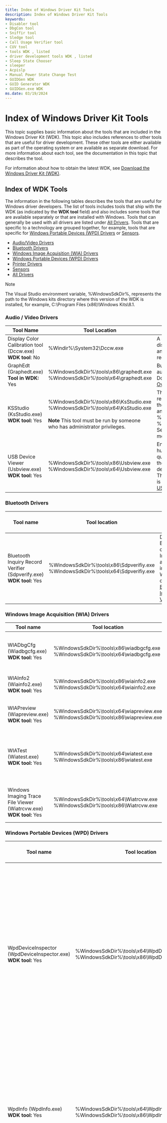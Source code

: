 ```yaml
---
title: Index of Windows Driver Kit Tools
description: Index of Windows Driver Kit Tools
keywords:
- Disabler tool
- DbgCon tool
- Sniffir tool
- Sledge tool
- Call Usage Verifier tool
- CUV tool
- tools WDK , listed
- driver development tools WDK , listed
- Sleep State Chooser
- sleeper
- Acpislp
- Manual Power State Change Test
- GUIDGen WDK
- GUID Generator WDK
- GUIDGen.exe WDK
ms.date: 03/19/2024
---
```


# Index of Windows Driver Kit Tools

This topic supplies basic information about the tools that are included in the Windows Driver Kit (WDK). This topic also includes references to other tools that are useful for driver development. These other tools are either available as part of the operating system or are available as separate download. For more information about each tool, see the documentation in this topic that describes the tool.

For information about how to obtain the latest WDK, see [Download the Windows Driver Kit (WDK)](../download-the-wdk.md).

## Index of WDK Tools

The information in the following tables describes the tools that are useful for Windows driver developers. The list of tools includes tools that ship with the WDK (as indicated by the **WDK tool** field) and also includes some tools that are available separately or that are installed with Windows. Tools that can generally be used with all drivers are listed under [All Drivers](#all-drivers). Tools that are specific to a technology are grouped together, for example, tools that are specific for [Windows Portable Devices (WPD) Drivers](#windows-portable-devices-wpd-drivers) or [Sensors](#sensors).

- [Audio/Video Drivers](#audio--video-drivers)
- [Bluetooth Drivers](#bluetooth-drivers)
- [Windows Image Acquisition (WIA) Drivers](#windows-image-acquisition-wia-drivers)
- [Windows Portable Devices (WPD) Drivers](#windows-portable-devices-wpd-drivers)
- [Printer Drivers](#printer-drivers)
- [Sensors](#sensors)
- [All Drivers](#all-drivers)

>[!NOTE]
>The Visual Studio environment variable, %WindowsSdkDir%, represents the path to the Windows kits directory where this version of the WDK is installed, for example, C:\\Program Files (x86)\\Windows Kits\\8.1.

### Audio / Video Drivers

|Tool Name|Tool Location|Description and Help file location|
|----|----|----|
|Display Color Calibration tool (Dccw.exe) </br>**WDK tool**: No|%Windir%\System32\Dccw.exe</br>|A calibration tool that lets users adjust their display color to be closer to the Windows and World Wide Web international standard red-green-blue (sRGB) color space.|
|GraphEdt (Graphedt.exe)</br>**Tool in WDK:** Yes|%WindowsSdkDir%\tools\x86\graphedt.exe</br>%WindowsSdkDir%\tools\x64\graphedt.exe|Builds filter graphs to test streaming audio/video capture drivers.</br>Documentation:</br>[Overview of GraphEdit](/windows/win32/directshow/simulating-graph-building-with-graphedit)|
|KSStudio (KsStudio.exe)</br>**WDK tool:** Yes|%WindowsSdkDir%\tools\x86\KsStudio.exe</br> %WindowsSdkDir%\tools\x64\KsStudio.exe</br></br>**Note** This tool must be run by someone who has administrator privileges.|This tool can construct a graphical representation of a filter graph that shows the pin-to-pin connections between filters and the filters' internal nodes.</br>%WindowsSdkDir%\tools\x86\KsStudio.chm</br>%WindowsSdkDir%\tools\x64\KsStudio.chm</br>See [AVStream Testing and Debugging](../stream/avstream-testing-and-debugging.md) for more information.|
|USB Device Viewer (Usbview.exe)</br>**WDK tool:** Yes|%WindowsSdkDir%\tools\x86\Usbview.exe</br>%WindowsSdkDir%\tools\x64\Usbview.exe|Enumerates the USB host controllers, USB hubs, and attached USB devices and can query information about the devices from the registry and through USB requests to the devices.</br>The source code for the USB Device Viewer is available from the code gallery, see [USBVIEW Sample Application](/samples/microsoft/windows-driver-samples/usbview-sample-application/)|

### Bluetooth Drivers

|Tool name|Tool location|Description and Help file location|
|----|----|----|
|Bluetooth Inquiry Record Verifier (Sdpverify.exe)</br>**WDK tool:** Yes|%WindowsSdkDir%\tools\x86\Sdpverifiy.exe</br>%WindowsSdkDir%\tools\x64\Sdpverifiy.exe|Displays a Bluetooth device's Inquiry Record as Windows interprets it.</br>WDK documentation: [Bluetooth Inquiry Record Verifier](bluetooth-inquiry-record-verifier.md)|

### Windows Image Acquisition (WIA) Drivers

|Tool name|Tool location|Description and Help file location|
|----|----|----|
|WIADbgCfg (Wiadbgcfg.exe)</br>**WDK tool:** Yes|%WindowsSdkDir%\tools\x86\wiadbgcfg.exe</br>%WindowsSdkDir%\tools\x64\wiadbgcfg.exe|Enables logging for WIA drivers (Windows Server 2008 and later versions of Windows).</br>**Note** For earlier versions of Windows, use WIALogCfg.</br>%WindowsSdkDir%\tools\x86\wiadbgcfg.htm</br>%WindowsSdkDir%\tools\x64\wiadbgcfg.htm|
|WIAInfo2 (Wiainfo2.exe)</br>**WDK tool:** Yes|%WindowsSdkDir%\tools\x86\wiainfo2.exe</br>%WindowsSdkDir%\tools\x64\wiainfo2.exe|Displays the WIA item tree so that you can view and edit WIA device driver properties.</br>%WindowsSdkDir%\tools\x86\wiainfo2.htm</br>%WindowsSdkDir%\tools\x64\wiainfo2.htm|
|WIAPreview (Wiapreview.exe)</br>**WDK tool:** Yes|%WindowsSdkDir%\tools\x64\wiapreview.exe</br>%WindowsSdkDir%\tools\x86\wiapreview.exe|Shows how to use the WIA Preview component and the driver's segmentation filter.</br>%WindowsSdkDir%\tools\x64\wiapreview.htm</br>%WindowsSdkDir%\tools\x86\wiapreview.htm|
|WIATest (Wiatest.exe)</br>**WDK tool:** Yes|%WindowsSdkDir%\tools\x64\wiatest.exe</br>%WindowsSdkDir%\tools\x86\wiatest.exe|Displays the item tree that is created by the driver, the Windows Image Acquisition (WIA) properties exposed by the driver, and the current value of each property. You can use this tool to debug your driver during development and unit test.</br>%WindowsSdkDir%\tools\x64\wiatest.htm</br>%WindowsSdkDir%\tools\x64\wiatest.htm|
|Windows Imaging Trace File Viewer (Wiatrcvw.exe)</br>**WDK tool:** Yes|%WindowsSdkDir%\tools\x64\Wiatrcvw.exe</br>%WindowsSdkDir%\tools\x86\Wiatrcvw.exe|Displays the WIA trace log (%WINDIR%\Debug\WIA\wiatrace.log) and lets you change the WIA tracing parameters for each module.</br>%WindowsSdkDir%\tools\x64\Wiatrcvw.mht</br>%WindowsSdkDir%\tools\x64\Wiatrcvw.mht|

### Windows Portable Devices (WPD) Drivers

|Tool name|Tool location|Description and Help file location|
|----|----|----|
|WpdDeviceInspector (WpdDeviceInspector.exe)</br>**WDK tool:** Yes|%WindowsSdkDir%\tools\x64\WpdDeviceInspector.exe</br>%WindowsSdkDir%\tools\x86\WpdDeviceInspector.exe|Queries a WPD driver and generates a comprehensive HTML report that describes your device and its capabilities. For example, you can use it to retrieve a list of supported device commands and objects. And, this tool will generate a list of all properties supported by each object.</br>WDK Documentation:</br>[Windows Portable Devices](/windows/win32/windows-portable-devices)</br>[WPD Driver Development Tools](../portable/familiarizing-yourself-with-the-sample-driver.md)|
|WpdInfo (WpdInfo.exe)</br>**WDK tool:** Yes|%WindowsSdkDir%\tools\x64\WpdInfo.exe</br>%WindowsSdkDir%\tools\x86\WpdInfo.exe|Performs common WPD operations such as: opening and closing a device, creating or deleting objects on a device, and issuing device commands.</br>WDK Documentation:</br>[Windows Portable Devices](/windows/win32/windows-portable-devices)</br>[WPD Driver Development Tools](../portable/familiarizing-yourself-with-the-sample-driver.md)|
|Microsoft Network Monitor (NetMon.exe)</br>**WDK tool:** No|Download the Microsoft Network Monitor</br>[NetMon.exe](https://www.microsoft.com/download/details.aspx?id=4865)|Displays trace information from WPD components. This tool replaces WpdMon.exe which had shipped in previous versions of the WDK.</br>WDK Documentation:</br>[Windows Portable Devices](/windows/win32/windows-portable-devices)</br>[WPD Driver Development Tools](../portable/familiarizing-yourself-with-the-sample-driver.md), see [Using the Network Monitor Tool](../portable/using-the-netmon-tool.md).|

### Printer Drivers

|Tool name|Tool location|Description and Help file location|
|----|----|----|
|GPDCheck (Gpdcheck.exe)</br>**WDK tool:** Yes|%WindowsSdkDir%\tools\x64\gpdcheck.exe</br>%WindowsSdkDir%\tools\x86\gpdcheck.exe|Validates the syntactical correctness of a Generic Printer Description File (GPD).</br>For information about command options, type </br>**gpdcheck /?**|
|INFGate (Infgate.exe)</br>**WDK tool:** Yes|WindowsSdkDir%\tools\x64\infgate.exe</br>%WindowsSdkDir%\tools\x86\infgate.exe.exe|Validates the conformance of a printer INF file.</br>For information about command options, type</br>**infgate /?**|
|isXPS (isXPS.exe)</br>**WDK tool:** Yes|%WindowsSdkDir%\tools\x64\isxps\isxps.exe</br>%WindowsSdkDir%\tools\x86\isxps\isxps.exe|Validates the conformance of an XPS file to the XPS and OPC specifications.</br>For information about command options, type</br>**isxps /?** in a Command prompt window.</br>For more information, see [isXPS Conformance Tool](/previous-versions/aa348104(v=vs.110))|
|Looksgood (Looksgood.exe)</br>**WDK tool:** Yes|%WindowsSdkDir%\tools\x64\looksgood.exe</br>%WindowsSdkDir%\tools\x86\looksgood.exe|Validates the correctness of an XPS rendering engine.</br>For information about command options, type</br>**looksgood /?**|
|MakeNTF (Makentf.exe)</br>**WDK tool:** Yes|%WindowsSdkDir%\tools\x64\makentf.exe</br>%WindowsSdkDir%\tools\x86\makentf.exe|Converts Adobe Font Metrics (AFM) files and East Asian font AFM files to Windows font files (.ntf).</br>WDK Documentation:</br>[Converting AFM Files to NTF Files](../print/converting-afm-files-to-ntf-files.md)</br>[Converting East Asian AFM Files to NTF Files](../print/converting-east-asian-afm-files-to-ntf-files.md)|
|PPDCheck (Ppdcheck.exe)</br>**WDK tool:** Yes|%WindowsSdkDir%\tools\x64\ppdcheck.exe</br>%WindowsSdkDir%\tools\x86\ppdcheck.exe|Validates the syntactical correctness of a PostScript Printer Description File (PPD).</br>For information about command options, type</br>**ppdcheck /?**|
|PTConform (PTConform.exe)</br>**WDK tool:** Yes|%WindowsSdkDir%\tools\x64\PTConform.exe</br>%WindowsSdkDir%\tools\x86\PTConform.exe|Validates a Print Ticket or Print Capabilities document for conformance to the Print Schema.</br>For information about command options, type</br>**ptconform /?**|
|XpsAnalyzer (XpsAnalyzer.exe)</br>**WDK tool:** Yes|%WindowsSdkDir%\tools\x64\XpsAnalyzer.exe</br>%WindowsSdkDir%\tools\x86\XpsAnalyzer.exe|Analyzes XML Paper Specification (XPS) files for compatibility with the XPS 1.0 specification.</br>WDK Documentation:</br>[XpsAnalyzer](xpsanalyzer.md)|

### Sensors

|Tool name|Tool location|Description and Help file location|
|----|----|----|
|Sensor Diagnostic Tool (sensordiagnostictool.exe)</br>**WDK tool:** Yes|%WindowsSdkDir%\tools\x64</br>%WindowsSdkDir%\tools\x86|Tests the driver, firmware, and hardware for sensor and location functionality. The tool invokes the sensor and location API to test data retrieval, event handling, report intervals, change sensitivity, property retrieval.</br>WDK Documentation:</br>[Testing sensor functionality with the Sensor Diagnostic Tool](../sensors/the-sensor-diagnostic-tool.md)|

### All Drivers

|Tool name|Tool location|Description and Help file location|
|----|----|----|
|BinPlace (Binplace.exe)</br>**WDK tool:** Yes|%WindowsSdkDir%\bin\x86\binplace.exe|Manages large coding projects by moving files, extracting symbols from executable files, and removing private symbols from symbol files.</br>WDK Documentation:</br>[BinPlace](binplace.md)|
|Code Analysis for Drivers</br>**WDK tool:** Yes|The Code Analysis tool is included in Visual Studio. The driver-specific component is added when you install the WDK.|A static verification tool that detects C and C++ coding errors. This version is specifically designed to detect errors in kernel-mode drivers.</br>WDK Documentation:</br>[Code Analysis for Drivers](code-analysis-for-drivers.md)|
|CertMgr (CertMgr.exe)</br>**WDK tool:** Yes|%WindowsSdkDir%\bin\x64\CertMgr.exe</br>%WindowsSdkDir%\bin\x86\CertMgr.exe|Manages certificates, certificate trust lists (CTLs), and certificate revocation lists (CRLs) that are used to sign drivers and [driver packages](../install/driver-packages.md).</br>WDK Documentation:</br>[CertMgr](certmgr.md)|
|ChkINF</br>**WDK tool:** Deprecated|Previous path:</br>%WindowsSdkDir%\tools\x86\Chkinf|ChkInf has been deprecated. Instead, use [InfVerif](infverif.md).</br>WDK Documentation:</br>[InfVerif](infverif.md)|
|Computer Hardware Identification Tool (ComputerHardwareIds.exe)</br>**WDK tool:** Yes|**Windows Driver Kit (WDK) 8:**</br>%WindowsSdkDir%\tools\x64\ComputerHardwareIds.exe</br>%WindowsSdkDir%\tools\x86\ComputerHardwareIds.exe</br>WDKPath\tools\Other\ia64\ComputerHardwareIds.exe</br>**Windows Driver Kit (WDK) 8.1:**</br>%WindowsSdkDir%\bin\x64\ComputerHardwareIds.exe</br>%WindowsSdkDir%\bin\x86\ComputerHardwareIds.exe</br>%WindowsSdkDir%\bin\arm\ComputerHardwareIds.exe|Derives the computer hardware IDs from SMBIOS information.</br>WDK Documentation:</br>[ComputerHardwareIds](computerhardwareids.md)|
|DC2WMIParser (DC2WMIParser.exe)</br>**WDK tool:** Yes|%WindowsSdkDir%\tools\x64\DC2WMIParser.exe</br>%WindowsSdkDir%\tools\x86\DC2WMIParser.exe|DC2WMIParser is a tool that collects the WMI IRP records created by Driver Verifier and converts this log to a text file.</br>Documentation:</br>[IRP Logging](./irp-logging.md)|
|Dependency Walker (Depends.exe)</br>**WDK tool:** Yes|%WindowsSdkDir%\tools\x64\depends.exe</br>%WindowsSdkDir%\tools\x86\depends.exe|Displays the dependence patterns of the modules that are required by an application in a tree diagram. The display includes numerous details, including the functions exported by each module, the functions actually called by other modules, and the minimum set of files that are required for a module to load and run.</br>In the tool, from the **Dependency Walker** Help menu, select **Help Topics**.|
|DevCon (Devcon.exe)</br>**WDK tool:** Yes|%WindowsSdkDir%\tools\x64\devcon.exe</br>%WindowsSdkDir%\tools\x86\devcon.exe|A command-line version of Device Manager. DevCon enables, disables, installs, configures, and removes devices on the local computer and displays detailed information about devices on local computers.</br>WDK Documentation:</br>[DevCon](devcon.md)|
|Drivers (Drivers.exe)</br>**WDK tool:** Yes|%WindowsSdkDir%\tools\x64\drivers.exe</br>%WindowsSdkDir%\tools\x86\drivers.exe|Displays a list of all drivers that are installed on the computer.</br>WDK Documentation:</br>None|
|Driver Verifier (Verifier.exe)</br>**WDK tool:** No|%Windir%\system32\verifier.exe|Monitors kernel-mode drivers and graphics drivers to detect illegal function calls or actions that might corrupt the system. It can subject the drivers to a variety of stresses and tests to find improper behavior.</br>WDK Documentation:</br>[Driver Verifier](driver-verifier.md)|
|Driver Verification Log (DVL)</br>**WDK tool:** Yes|Requires Microsoft Visual Studio and the WDK. From the **Driver** menu, select **Create Driver Verification Log....**|The [Static Tools Logo Test](/windows-hardware/test/hlk/testref/6ab6df93-423c-4af6-ad48-8ea1049155ae) requires a Driver Verification Log (DVL) for all applicable driver submissions. The DVL contains a summary of the results from the analysis tools, such as CodeQL, Code Analysis and Static Driver Verifier. See [CodeQL and the Static Tools Logo Test](./static-tools-and-codeql.md) and [Creating a Driver Verification Log](../develop/creating-a-driver-verification-log.md).|
|Enhanced Storage Certificate Management Tool (EhStorCertMgrCmd.exe)</br>**WDK tool:** Yes|%WindowsSdkDir%\tools\x64\ehstorcertmgrcmd.exe</br>%WindowsSdkDir%\tools\x86\ehstorcertmgrcmd.exe|Manages certificates on USB storage devices that are compliant with the IEEE 1667 standard.</br>WDK Documentation:</br>[Enhanced Storage Certificate Management Tool](enhanced-storage-certificate-management-tool.md)|
|Inf2Cat (Inf2cat.exe)</br>**WDK tool:** Yes|%WindowsSdkDir%\bin\x64\inf2cat.exe</br>%WindowsSdkDir%\bin\x86\inf2cat.exe|Determines whether a [driver package's](../install/driver-packages.md) INF file can be digitally-signed for a specified list of Windows versions, and, if so, generates the unsigned [catalog files](../install/catalog-files.md) that apply to the specified Windows versions.</br>WDK Documentation:</br>[Inf2Cat](inf2cat.md)|
|InfVerif (InfVerif.exe)</br>**WDK tool:** Yes|c:\Program Files(x86)\Windows Kits\10\tools\arm\infverif.exe</br>c:\Program Files(x86)\Windows Kits\10\tools\arm64\infverif.exe</br>c:\Program Files(x86)\Windows Kits\10\tools\x86\infverif.exe</br>c:\Program Files(x86)\Windows Kits\10\tools\x64\infverif.exe|Tests a driver INF file. In addition to reporting INF syntax problems, the tool reports if the INF file is universal.</br>WDK Documentation:</br>[InfVerif](infverif.md)|
|MakeCat (MakeCat.exe)</br>**WDK tool:** Yes|WDKPath\bin\amd64\MakeCat.exe</br>WDKPath\bin\ia64\MakeCat.exe</br>WDKPath\bin\x86\MakeCat.exe|Creates a [catalog file](../install/catalog-files.md) for a [driver package](../install/driver-packages.md).</br>WDK Documentation:</br>[MakeCat](makecat.md)|
|MakeCert (MakeCert.exe)</br>**WDK tool:** Yes|%WindowsSdkDir%\bin\x64\MakeCert.exe</br>%WindowsSdkDir%\bin\x86\MakeCert.exe|Creates an X.509 certificate that is signed by a system test root key or by another specified key.</br>WDK Documentation:</br>[MakeCert](makecert.md)|
|MSBuild (MSBuild.exe)/br>**WDK tool:** No|Installed with Visual Studio|Builds the samples, drivers, and associated software components that are supplied in the Microsoft WDK.</br>[MSBuild]( /visualstudio/msbuild/msbuild)|
|PnpCpu (PnPCpu.exe)</br>**WDK tool:** Yes|%WindowsSdkDir%\tools\x64\PnPCpu.exe</br>%WindowsSdkDir%\tools\x86\PnPCpu.exe|Simulates a hot add of processors to a running instance of Windows Server 2008.</br>WDK Documentation:</br>[PNPCPU](pnpcpu.md)|
|PnPUtil (PnPUtil.exe)</br>**WDK tool:** No|%Windir%\system32\pnputil.exe|A command-line tool that installs or deletes [driver packages](../install/driver-packages.md) from the Windows driver store.</br>WDK Documentation:</br>[PnPUtil](pnputil.md)|
|PoolMon (Poolmon.exe)</br>**WDK tool:** Yes|%WindowsSdkDir%\tools\x64\poolmon.exe</br>%WindowsSdkDir%\tools\x86\poolmon.exe|Displays data that the operating system collects about memory allocations from the system's paged and nonpaged kernel pools, and the memory pools used for Terminal Services sessions. The data is grouped by pool allocation tag.</br>WDK Documentation:</br>[PoolMon](poolmon.md)|
|PowerCfg (PowerCfg.exe)</br>**WDK tool:** No|%Windir%\system32\powercfg.exe|A command-line tool that is used to evaluate system energy efficiency.</br>Dev Center Documentation:</br>[Using PowerCfg to Evaluate System Energy Efficiency](https://download.microsoft.com/download/7/E/7/7E7662CF-CBEA-470B-A97E-CE7CE0D98DC2/PowerCfg.docx)</br>For information about command options, type</br>**PowerCfg /?**|
|Pvk2Pfx (Pvk2Pfx.exe)</br>**WDK tool:** Yes|%WindowsSdkDir%\bin\x64\Pvk2Pfx.exe</br>%WindowsSdkDir%\bin\x86\Pvk2Pfx.exe|Copies public key and private key information contained in .spc, .cer, and .pvk files to a personal information exchange (.pfx) file.</br>WDK Documentation:</br>[Pvk2Pfx](pvk2pfx.md)|
|PwrTest (Pwrtest.exe)</br>**WDK tool:** Yes|%WindowsSdkDir%\tools\x64\pwrtest.exe</br>%WindowsSdkDir%\tools\x86\pwrtest.exe|A power management tool that exercises and records power management information from the computer.</br>WDK Documentation:</br>[PwrTest](pwrtest.md)|
|SignTool (SignTool.exe)</br>**WDK tool:** Yes|%WindowsSdkDir%\bin\x64\SignTool.exe</br>%WindowsSdkDir%\bin\x86\SignTool.exe|Digitally-signs files, verifies signatures in files, and time-stamps files.</br>WDK Documentation:</br>[SignTool](signtool.md)|
|Stampinf (Stampinf.exe)</br>**WDK tool:** Yes|%WindowsSdkDir%\bin\x64\stampinf.exe</br>%WindowsSdkDir%\bin\x86\stampinf.exe|Updates common INF file directives, including the **DriverVer** directive.</br>WDK Documentation:</br>[Stampinf](stampinf.md)|
|Static Driver Verifier</br>**WDK tool:** Yes|%WindowsSdkDir%\tools\SDV</br></br>**Note**  Launch Static Driver Verifier from the **Driver** menu in Visual Studio.|A static verification tool for drivers that systematically analyzes the source code of Windows drivers and determines whether the driver properly interacts with the Windows operating system kernel.</br>WDK Documentation:</br>[Static Driver Verifier](static-driver-verifier.md)|
|Tracefmt (Tracefmt.exe)</br>**WDK tool:** Yes|%WindowsSdkDir%\bin\x64\tracefmt.exe</br>%WindowsSdkDir%\bin\x86\tracefmt.exe|Formats and displays trace messages from an event trace log file (.etl) or a real-time trace session.</br>WDK Documentation:</br>[Tracefmt](tracefmt.md)|
|TraceLog (Tracelog.exe)</br>**WDK tool:** Yes|**WDK 8:**</br>%WindowsSdkDir%\tools\x64\tracelog.exe</br>%WindowsSdkDir%\tools\x86\tracelog.exe</br>**WDK 8.1:**</br>%WindowsSdkDir%\bin\x64\tracelog.exe</br>%WindowsSdkDir%\bin\x86\tracelog.exe</br>%WindowsSdkDir%\bin\arm\tracelog.exe|Configures and controls trace sessions from the command line. Measures time spent in deferred procedure calls (DPCs) and interrupt service routines (ISRs).</br>WDK Documentation:</br>[Tracelog](tracelog.md)|
|TracePDB (Tracepdb.exe)</br>**WDK tool:** Yes|%WindowsSdkDir%\bin\x64\tracepdb.exe</br>%WindowsSdkDir%\bin\x86\tracepdb.exe|Creates trace message format (.tmf) files from the full or private PDB symbol file for a WPP trace provider.</br>WDK Documentation:</br>[Tracepdb](tracepdb.md)|
|TraceView (Traceview.exe)</br>**WDK tool:** Yes|%WindowsSdkDir%\tools\x64\TraceView.exe</br>%WindowsSdkDir%\tools\x86\TraceView.exe|Configures and controls trace sessions and displays formatted trace messages from real-time trace sessions and trace logs. TraceView has a graphic user interface and a command-line interface for batch processing and scripting.</br>WDK Documentation:</br>[TraceView](traceview.md)|
|TraceWPP (Tracewpp.exe)</br>**WDK tool:** Yes|%WindowsSdkDir%\bin\x64\tracewpp.exe</br>%WindowsSdkDir%\bin\x86\tracewpp.exe|Runs the Windows Software Trace Preprocessor (WPP).</br>WDK Documentation:</br>[WPP Preprocessor](wpp-preprocessor.md)</br>[Survey of Software Tracing Tools](survey-of-software-tracing-tools.md)|
|WDF Tester</br>**WDK tool:** Yes|%WindowsSdkDir%\tools\x64</br>%WindowsSdkDir%\tools\x86|A set of tools that can be used to test, verify, and debug WDF drivers. The toolset provides a WMI programming interface that can be used in a script or a compiled application.</br>WDK Documentation:</br>[WdfTester: WDF Driver Testing Toolset](wdftester--wdf-driver-testing-toolset.md)|
|WDF Verifier (Wdfverifier.exe)</br>**WDK tool:** Yes|%WindowsSdkDir%\tools\x64\wdfverifier.exe</br>%WindowsSdkDir%\tools\x86\wdfverifier.exe|Provides an easy-to-use interface to the framework's verifier for KMDF and UMDF drivers.</br>WDK Documentation:</br>[WDF Verifier Control Application](wdf-verifier-control-application.md)|
|Web Services on devices (WSD) Basic Interoperability Tool (WSDBIT)</br>**WDK tool:** Yes|**WSDBIT Client:**</br>%WindowsSdkDir%\tools\x64\wsdbit_client.exe</br>%WindowsSdkDir%\tools\x86\wsdbit_client.exe</br>**WSDBIT Server:**</br>%WindowsSdkDir%\tools\x64\wsdbit_server.exe</br>%WindowsSdkDir%\tools\x86\wsdbit_server.exe|Verifies an implementation of Device Profile for Web Services (DPWS) works with WSDAPI.</br>WDK Documentation:</br>[WSD Interoperability Tool](wsdapi-basic-interoperability-tool.md)|
|Winerror (Winerror.exe)</br>**WDK tool:** Yes|%WindowsSdkDir%\tools\x64\winerror.exe</br>%WindowsSdkDir%\tools\x86\winerror.exe|Returns the error message identifier and mapping information for the specified error (Winerror.h) or success codes (Ntstatus.h).</br>For information about command options, type</br>**winerror /?**|
|WMIMofCk (Wmimofck.exe)</br>**WDK tool:** Yes|%WindowsSdkDir%\bin\x86\wmimofck.exe|WDK Documentation:</br>[Using wmimofck.exe](../kernel/using-wmimofck-exe.md)</br>For information about command options, type</br>**wmimofck -?**|
|WsdCodeGen (Wsdcodegen.exe)</br>**WDK tool:** Yes|%WindowsSdkDir%\bin\x64\wsdcodegen.exe</br>%WindowsSdkDir%\bin\x86\wsdcodegen.exe|Automatically generates proxies and stubs based on a Web Services contract. Primarily, you can use this tool to create client applications. However, you can use it for testing or for creating user-mode drivers.</br>Verifies that the classes, properties, methods and events specified in a binary MOF file (.bmf) are valid for WMI use. Generates MOF support files.</br>Windows SDK:</br>See the [Web Services on Devices](/windows/win32/wsdapi/wsd-portal) section|
|WSDDebug_client and WSDDebug_host</br>**WDK tool:** Yes|**Debug Client:**</br>%WindowsSdkDir%\bin\x64\WSDDebug_client.exe</br>%WindowsSdkDir%\bin\x86\WSDDebug_client.exe</br>**Debug Host:**</br>%WindowsSdkDir%\bin\x64\WSDDebug_host.exe</br>
%WindowsSdkDir%\bin\x86\WSDDebug_host.exe|These tools are a soft device and client that you can use to troubleshoot devices or applications.</br>Windows SDK:</br>[Web Services on Devices](/windows/win32/wsdapi/wsd-portal) section|

### Supported platforms

You can run the Windows 10 WDK on Windows 7 and later, and use it to develop drivers for these operating systems:

RUNTIME REQUIREMENTS

|Client OS|Server OS|
|----|----|
|Windows 10|Windows Server 2019, Windows Server 2016|
|Windows 8.1|Windows Server 2012 R2|
|Windows 8|Windows Server 2012|
|Windows 7|Windows Server 2008 R2 SP1|
